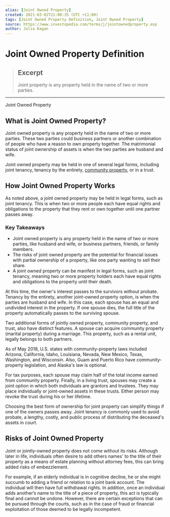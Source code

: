 ```yaml
---
alias: [Joint Owned Property]
created: 2021-03-02T21:00:35 (UTC +11:00)
tags: [Joint Owned Property Definition, Joint Owned Property]
source: https://www.investopedia.com/terms/j/jointownedproperty.asp
author: Julia Kagan
---
```


# Joint Owned Property Definition

> ## Excerpt
> Joint property is any property held in the name of two or more parties.

---

Joint Owned Property
## What is Joint Owned Property?

Joint owned property is any property held in the name of two or more parties. These two parties could business partners or another combination of people who have a reason to own property together. The matrimonial status of joint ownership of assets is when the two parties are husband and wife.

Joint owned property may be held in one of several legal forms, including joint tenancy, tenancy by the entirety, [community property](https://www.investopedia.com/personal-finance/which-states-are-community-property-states/), or in a trust.

## How Joint Owned Property Works

As noted above, a joint owned property may be held in legal forms, such as joint tenancy. This is when two or more people each have equal rights and obligations to the property that they rent or own together until one partner passes away.

### Key Takeaways

-   Joint owned property is any property held in the name of two or more parties, like husband and wife, or business partners, friends, or family members.
-   The risks of joint owned property are the potential for financial issues with partial ownership of a property, like one party wanting to sell their share.
-   A joint owned property can be manifest in legal forms, such as joint tenancy, meaning two or more property holders each have equal rights and obligations to the property until their death.

At this time, the owner's interest passes to the survivors without probate. Tenancy by the entirety, another joint-owned property option, is when the parties are husband and wife. In this case, each spouse has an equal and undivided interest in the property. If one spouse dies, the full title of the property automatically passes to the surviving spouse.

Two additional forms of jointly owned property, community property, and trust, also have distinct features. A spouse can acquire community property (marital property) during a marriage. This property, such as a rental unit, legally belongs to both partners.

As of May 2018, U.S. states with community-property laws included Arizona, California, Idaho, Louisiana, Nevada, New Mexico, Texas, Washington, and Wisconsin. Also, Guam and Puerto Rico have community-property legislation, and Alaska's law is optional.

For tax purposes, each spouse may claim half of the total income earned from community property. Finally, in a living trust, spouses may create a joint option in which both individuals are grantors and trustees. They may place individually or joint-owned assets in these trusts. Either person may revoke the trust during his or her lifetime.

Choosing the best form of ownership for joint property can simplify things if one of the owners passes away. Joint tenancy is commonly used to avoid probate, a lengthy, costly, and public process of distributing the deceased's assets in court.

## Risks of Joint Owned Property

Joint or jointly-owned property does not come without its risks. Although later in life, individuals often desire to add others names' to the title of their property as a means of estate planning without attorney fees, this can bring added risks of embezzlement.

For example, if an elderly individual is in cognitive decline, he or she might succumb to adding a friend or relation to a joint bank account. The individual will then have full withdrawal rights. In addition, once an individual adds another’s name to the title of a piece of property, this act is typically final and cannot be undone. However, there are certain exceptions that can be pursued through the courts, such as in the case of fraud or financial exploitation of those deemed to be legally incompetent.
